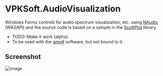 # VPKSoft.AudioVisualization
Windows Forms controls for audio spectrum visualization, etc. using [NAudio](https://github.com/naudio/NAudio) (WASAPI) and the source code is based on a sample in the [ScottPlot](https://github.com/swharden/ScottPlot) library.

* TODO::Make it work (alpha).
* To be used with the [amp#](https://github.com/VPKSoft/amp) software, but not bound to it.

## Screenshot
![image](https://user-images.githubusercontent.com/40712699/62384462-29d53200-b55b-11e9-87ed-ac2e60ae149b.png)
